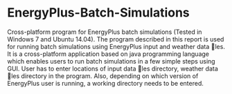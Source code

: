 # EnergyPlus-Batch-Simulations
Cross-platform program for EnergyPlus batch simulations (Tested in Windows 7 and Ubuntu 14.04).
The program described in this report is used for running batch simulations using EnergyPlus input
and weather data les. It is a cross-platform application based on java programming language which
enables users to run batch simulations in a few simple steps using GUI. User has to enter locations
of input data les directory, weather data les directory in the program. Also, depending on which
version of EnergyPlus user is running, a working directory needs to be entered.
